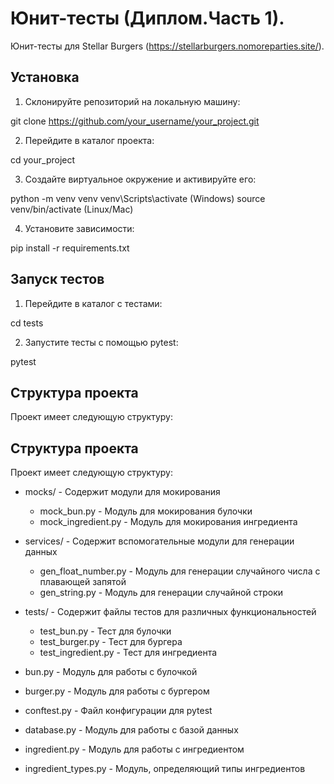 # Юнит-тесты (Диплом.Часть 1).

Юнит-тесты для Stellar Burgers (https://stellarburgers.nomoreparties.site/).

## Установка

1. Склонируйте репозиторий на локальную машину:

git clone https://github.com/your_username/your_project.git

2. Перейдите в каталог проекта:

cd your_project

3. Создайте виртуальное окружение и активируйте его:

python -m venv venv
venv\Scripts\activate (Windows)
source venv/bin/activate (Linux/Mac)

4. Установите зависимости:

pip install -r requirements.txt

## Запуск тестов

1. Перейдите в каталог с тестами:

cd tests

2. Запустите тесты с помощью pytest:

pytest


## Структура проекта

Проект имеет следующую структуру:

## Структура проекта

Проект имеет следующую структуру:

- mocks/ - Содержит модули для мокирования
  - mock_bun.py - Модуль для мокирования булочки
  - mock_ingredient.py - Модуль для мокирования ингредиента

- services/ - Содержит вспомогательные модули для генерации данных
  - gen_float_number.py - Модуль для генерации случайного числа с плавающей запятой
  - gen_string.py - Модуль для генерации случайной строки

- tests/ - Содержит файлы тестов для различных функциональностей
  - test_bun.py - Тест для булочки
  - test_burger.py - Тест для бургера
  - test_ingredient.py - Тест для ингредиента
  
- bun.py - Модуль для работы с булочкой
- burger.py - Модуль для работы с бургером
- conftest.py - Файл конфигурации для pytest
- database.py - Модуль для работы с базой данных
- ingredient.py - Модуль для работы с ингредиентом
- ingredient_types.py - Модуль, определяющий типы ингредиентов